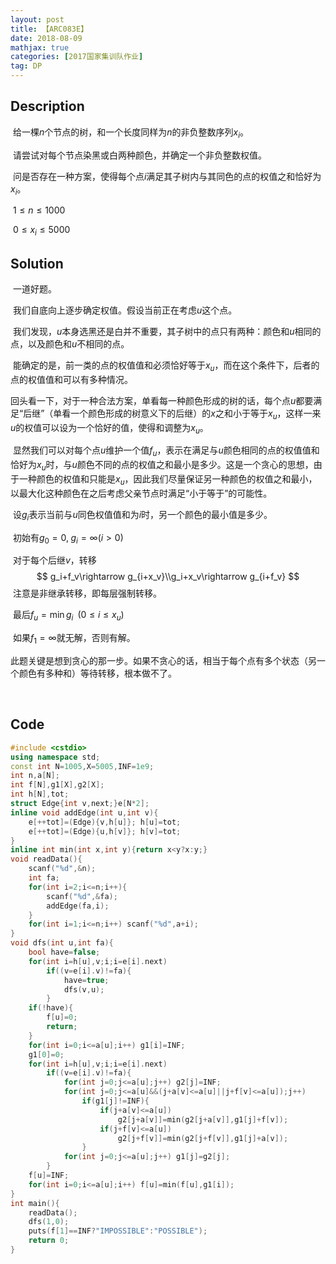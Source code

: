 ```yaml
---
layout: post
title: 【ARC083E】
date: 2018-08-09
mathjax: true
categories: [2017国家集训队作业]
tag: DP
---
```

## Description

​	给一棵$n$个节点的树，和一个长度同样为$n$的非负整数序列$x_i$。

​	请尝试对每个节点染黑或白两种颜色，并确定一个非负整数权值。

​	问是否存在一种方案，使得每个点$i$满足其子树内与其同色的点的权值之和恰好为$x_i$。

​	$1 \le n \le 1000$

​	$0 \le x_i \le 5000$


<!-- more -->
## Solution

​	一道好题。

​	我们自底向上逐步确定权值。假设当前正在考虑$u$这个点。

​	我们发现，$u$本身选黑还是白并不重要，其子树中的点只有两种：颜色和$u$相同的点，以及颜色和$u$不相同的点。

​	能确定的是，前一类的点的权值值和必须恰好等于$x_u$，而在这个条件下，后者的点的权值值和可以有多种情况。

​	回头看一下，对于一种合法方案，单看每一种颜色形成的树的话，每个点$u$都要满足“后继”（单看一个颜色形成的树意义下的后继）的$x$之和小于等于$x_u$，这样一来$u$的权值可以设为一个恰好的值，使得和调整为$x_u$。

​	显然我们可以对每个点$u$维护一个值$f_u$，表示在满足与$u$颜色相同的点的权值值和恰好为$x_u$时，与$u$颜色不同的点的权值之和最小是多少。这是一个贪心的思想，由于一种颜色的权值和只能是$x_u$，因此我们尽量保证另一种颜色的权值之和最小，以最大化这种颜色在之后考虑父亲节点时满足“小于等于”的可能性。

​	设$g_i$表示当前与$u$同色权值值和为$i$时，另一个颜色的最小值是多少。

​	初始有$g_0=0,\;g_{i}=\infty (i>0)$

​	对于每个后继$v$，转移
$$
g_i+f_v\rightarrow g_{i+x_v}\\g_i+x_v\rightarrow g_{i+f_v}
$$
​	注意是非继承转移，即每层强制转移。

​	最后$f_u=\min g_i\;\;(0 \le i \le x_u)$

​	如果$f_1=\infty$就无解，否则有解。

​	此题关键是想到贪心的那一步。如果不贪心的话，相当于每个点有多个状态（另一个颜色有多种和）等待转移，根本做不了。

​	



## Code

```c++
#include <cstdio>
using namespace std;
const int N=1005,X=5005,INF=1e9;
int n,a[N];
int f[N],g1[X],g2[X];
int h[N],tot;
struct Edge{int v,next;}e[N*2];
inline void addEdge(int u,int v){
	e[++tot]=(Edge){v,h[u]}; h[u]=tot;
	e[++tot]=(Edge){u,h[v]}; h[v]=tot;
}
inline int min(int x,int y){return x<y?x:y;}
void readData(){
	scanf("%d",&n);
	int fa;
	for(int i=2;i<=n;i++){
		scanf("%d",&fa);
		addEdge(fa,i);
	}
	for(int i=1;i<=n;i++) scanf("%d",a+i);							
}
void dfs(int u,int fa){
	bool have=false;
	for(int i=h[u],v;i;i=e[i].next)
		if((v=e[i].v)!=fa){
			have=true;
			dfs(v,u);
		}
	if(!have){
		f[u]=0;
		return;
	}
	for(int i=0;i<=a[u];i++) g1[i]=INF;
	g1[0]=0;
	for(int i=h[u],v;i;i=e[i].next)
		if((v=e[i].v)!=fa){
			for(int j=0;j<=a[u];j++) g2[j]=INF;
			for(int j=0;j<=a[u]&&(j+a[v]<=a[u]||j+f[v]<=a[u]);j++)
				if(g1[j]!=INF){
					if(j+a[v]<=a[u])
						g2[j+a[v]]=min(g2[j+a[v]],g1[j]+f[v]);
					if(j+f[v]<=a[u])
						g2[j+f[v]]=min(g2[j+f[v]],g1[j]+a[v]);
				}
			for(int j=0;j<=a[u];j++) g1[j]=g2[j];
		}
	f[u]=INF;
	for(int i=0;i<=a[u];i++) f[u]=min(f[u],g1[i]);
}
int main(){
	readData();
	dfs(1,0);
	puts(f[1]==INF?"IMPOSSIBLE":"POSSIBLE");
	return 0;
}
```

​	

​	